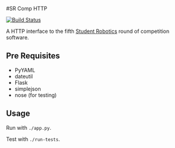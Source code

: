 #SR Comp HTTP

[![Build Status](https://travis-ci.org/PeterJCLaw/srcomp-http.png?branch=master)](https://travis-ci.org/PeterJCLaw/srcomp-http)

A HTTP interface to the fifth [Student Robotics](http://srobo.org) round
of competition software.

## Pre Requisites

* PyYAML
* dateutil
* Flask
* simplejson
* nose (for testing)

## Usage

Run with `./app.py`.

Test with `./run-tests`.
